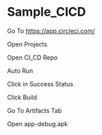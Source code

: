 # Sample_CICD

Go To https://app.circleci.com/

Open Projects

Open CI_CD Repo

Auto Run

Click in Success Status

Click Build

Go To Artifacts Tab

Open app-debug.apk
